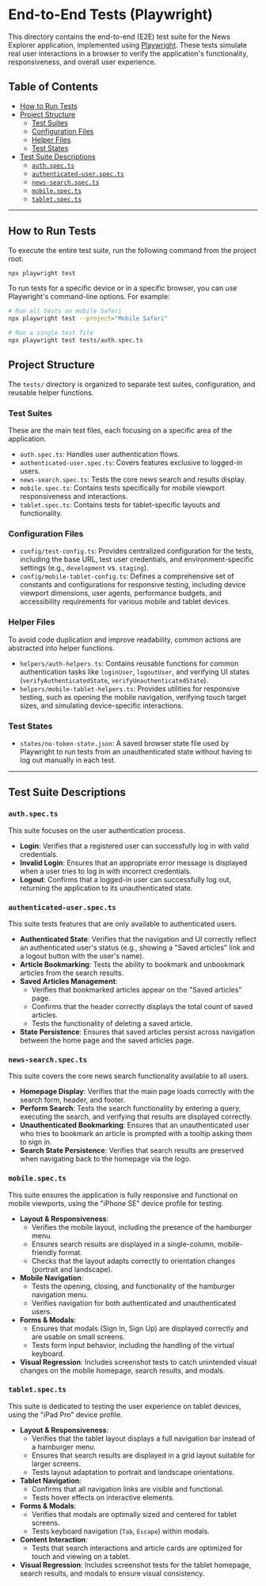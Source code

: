 # End-to-End Tests (Playwright)

This directory contains the end-to-end (E2E) test suite for the News Explorer application, implemented using [Playwright](https://playwright.dev/). These tests simulate real user interactions in a browser to verify the application's functionality, responsiveness, and overall user experience.

## Table of Contents

- [How to Run Tests](#how-to-run-tests)
- [Project Structure](#project-structure)
  - [Test Suites](#test-suites)
  - [Configuration Files](#configuration-files)
  - [Helper Files](#helper-files)
  - [Test States](#test-states)
- [Test Suite Descriptions](#test-suite-descriptions)
  - [`auth.spec.ts`](#authspects)
  - [`authenticated-user.spec.ts`](#authenticated-userspects)
  - [`news-search.spec.ts`](#news-searchspects)
  - [`mobile.spec.ts`](#mobilespects)
  - [`tablet.spec.ts`](#tabletspects)

---

## How to Run Tests

To execute the entire test suite, run the following command from the project root:

```bash
npx playwright test
```

To run tests for a specific device or in a specific browser, you can use Playwright's command-line options. For example:

```bash
# Run all tests on mobile Safari
npx playwright test --project="Mobile Safari"

# Run a single test file
npx playwright test tests/auth.spec.ts
```

## Project Structure

The `tests/` directory is organized to separate test suites, configuration, and reusable helper functions.

### Test Suites

These are the main test files, each focusing on a specific area of the application.

- `auth.spec.ts`: Handles user authentication flows.
- `authenticated-user.spec.ts`: Covers features exclusive to logged-in users.
- `news-search.spec.ts`: Tests the core news search and results display.
- `mobile.spec.ts`: Contains tests specifically for mobile viewport responsiveness and interactions.
- `tablet.spec.ts`: Contains tests for tablet-specific layouts and functionality.

### Configuration Files

- `config/test-config.ts`: Provides centralized configuration for the tests, including the base URL, test user credentials, and environment-specific settings (e.g., `development` vs. `staging`).
- `config/mobile-tablet-config.ts`: Defines a comprehensive set of constants and configurations for responsive testing, including device viewport dimensions, user agents, performance budgets, and accessibility requirements for various mobile and tablet devices.

### Helper Files

To avoid code duplication and improve readability, common actions are abstracted into helper functions.

- `helpers/auth-helpers.ts`: Contains reusable functions for common authentication tasks like `loginUser`, `logoutUser`, and verifying UI states (`verifyAuthenticatedState`, `verifyUnauthenticatedState`).
- `helpers/mobile-tablet-helpers.ts`: Provides utilities for responsive testing, such as opening the mobile navigation, verifying touch target sizes, and simulating device-specific interactions.

### Test States

- `states/no-token-state.json`: A saved browser state file used by Playwright to run tests from an unauthenticated state without having to log out manually in each test.

---

## Test Suite Descriptions

### `auth.spec.ts`

This suite focuses on the user authentication process.

- **Login**: Verifies that a registered user can successfully log in with valid credentials.
- **Invalid Login**: Ensures that an appropriate error message is displayed when a user tries to log in with incorrect credentials.
- **Logout**: Confirms that a logged-in user can successfully log out, returning the application to its unauthenticated state.

### `authenticated-user.spec.ts`

This suite tests features that are only available to authenticated users.

- **Authenticated State**: Verifies that the navigation and UI correctly reflect an authenticated user's status (e.g., showing a "Saved articles" link and a logout button with the user's name).
- **Article Bookmarking**: Tests the ability to bookmark and unbookmark articles from the search results.
- **Saved Articles Management**:
  - Verifies that bookmarked articles appear on the "Saved articles" page.
  - Confirms that the header correctly displays the total count of saved articles.
  - Tests the functionality of deleting a saved article.
- **State Persistence**: Ensures that saved articles persist across navigation between the home page and the saved articles page.

### `news-search.spec.ts`

This suite covers the core news search functionality available to all users.

- **Homepage Display**: Verifies that the main page loads correctly with the search form, header, and footer.
- **Perform Search**: Tests the search functionality by entering a query, executing the search, and verifying that results are displayed correctly.
- **Unauthenticated Bookmarking**: Ensures that an unauthenticated user who tries to bookmark an article is prompted with a tooltip asking them to sign in.
- **Search State Persistence**: Verifies that search results are preserved when navigating back to the homepage via the logo.

### `mobile.spec.ts`

This suite ensures the application is fully responsive and functional on mobile viewports, using the "iPhone SE" device profile for testing.

- **Layout & Responsiveness**:
  - Verifies the mobile layout, including the presence of the hamburger menu.
  - Ensures search results are displayed in a single-column, mobile-friendly format.
  - Checks that the layout adapts correctly to orientation changes (portrait and landscape).
- **Mobile Navigation**:
  - Tests the opening, closing, and functionality of the hamburger navigation menu.
  - Verifies navigation for both authenticated and unauthenticated users.
- **Forms & Modals**:
  - Ensures that modals (Sign In, Sign Up) are displayed correctly and are usable on small screens.
  - Tests form input behavior, including the handling of the virtual keyboard.
- **Visual Regression**: Includes screenshot tests to catch unintended visual changes on the mobile homepage, search results, and modals.

### `tablet.spec.ts`

This suite is dedicated to testing the user experience on tablet devices, using the "iPad Pro" device profile.

- **Layout & Responsiveness**:
  - Verifies that the tablet layout displays a full navigation bar instead of a hamburger menu.
  - Ensures that search results are displayed in a grid layout suitable for larger screens.
  - Tests layout adaptation to portrait and landscape orientations.
- **Tablet Navigation**:
  - Confirms that all navigation links are visible and functional.
  - Tests hover effects on interactive elements.
- **Forms & Modals**:
  - Verifies that modals are optimally sized and centered for tablet screens.
  - Tests keyboard navigation (`Tab`, `Escape`) within modals.
- **Content Interaction**:
  - Tests that search interactions and article cards are optimized for touch and viewing on a tablet.
- **Visual Regression**: Includes screenshot tests for the tablet homepage, search results, and modals to ensure visual consistency.
